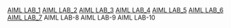 [AIML LAB_1](https://github.com/codebot950/AIML-2024-25/blob/main/AIML%20LAB-01%202001.ipynb)
[AIML LAB_2](https://github.com/codebot950/AIML-2024-25/blob/main/AIML%20LAB-02%202001.ipynb)
[AIML LAB_3](vhttps://github.com/codebot950/AIML-2024-25/blob/main/AIML%20LAB-03%202001.ipynb)
[AIML LAB_4](https://github.com/codebot950/AIML-2024-25/blob/main/AIML%20LAB-04%202001.ipynb)
[AIML LAB_5](https://github.com/codebot950/AIML-2024-25/blob/main/AIML%20LAB-05%202001.ipynb)
[AIML LAB_6](vhttps://github.com/codebot950/AIML-2024-25/blob/main/AIML%20LAB-06%202001.ipynb)
[AIML LAB_7](https://github.com/codebot950/AIML-2024-25/blob/main/AIML%20LAB-07%202001.ipynb)
AIML LAB-8
AIML LAB-9
AIML LAB-10


